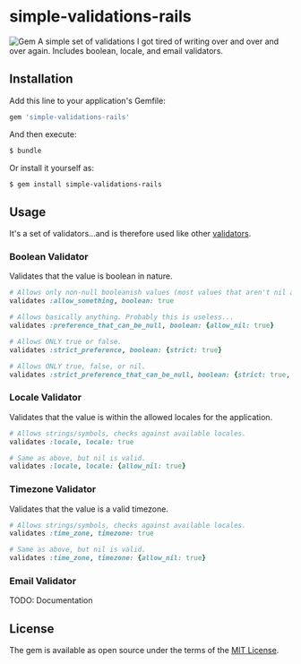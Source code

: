 # simple-validations-rails
![Gem](https://img.shields.io/gem/v/simple-validations-rails.svg)
A simple set of validations I got tired of writing over and over and over again. Includes boolean, locale, and email validators.

## Installation
Add this line to your application's Gemfile:

```ruby
gem 'simple-validations-rails'
```

And then execute:
```bash
$ bundle
```

Or install it yourself as:
```bash
$ gem install simple-validations-rails
```

## Usage

It's a set of validators...and is therefore used like other [validators](https://guides.rubyonrails.org/active_record_validations.html).

### Boolean Validator

Validates that the value is boolean in nature.
```ruby
# Allows only non-null booleanish values (most values that aren't nil are true - but in this case, nil is NOT false, and thus fails).
validates :allow_something, boolean: true

# Allows basically anything. Probably this is useless...
validates :preference_that_can_be_null, boolean: {allow_nil: true}

# Allows ONLY true or false.
validates :strict_preference, boolean: {strict: true}

# Allows ONLY true, false, or nil.
validates :strict_preference_that_can_be_null, boolean: {strict: true, allow_nil: true}
```

### Locale Validator

Validates that the value is within the allowed locales for the application.
```ruby
# Allows strings/symbols, checks against available locales.
validates :locale, locale: true

# Same as above, but nil is valid.
validates :locale, locale: {allow_nil: true}
```

### Timezone Validator

Validates that the value is a valid timezone.
```ruby
# Allows strings/symbols, checks against available locales.
validates :time_zone, timezone: true

# Same as above, but nil is valid.
validates :time_zone, timezone: {allow_nil: true}
```

### Email Validator

TODO: Documentation

## License
The gem is available as open source under the terms of the [MIT License](https://opensource.org/licenses/MIT).
